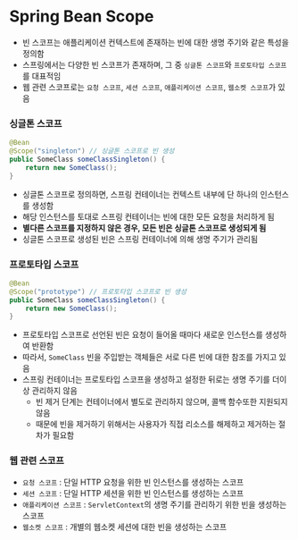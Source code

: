 # Spring Bean Scope

* 빈 스코프는 애플리케이션 컨텍스트에 존재하는 빈에 대한 생명 주기와 같은 특성을 정의함
* 스프링에서는 다양한 빈 스코프가 존재하며, 그 중 `싱글톤 스코프`와 `프로토타입 스코프`를 대표적임
* 웹 관련 스코프로는 `요청 스코프`, `세션 스코프`, `애플리케이션 스코프`, `웹소켓 스코프`가 있음

### 싱글톤 스코프
```java
@Bean
@Scope("singleton") // 싱글톤 스코프로 빈 생성
public SomeClass someClassSingleton() {
	return new SomeClass();
}
```
* 싱글톤 스코프로 정의하면, 스프링 컨테이너는 컨텍스트 내부에 단 하나의 인스턴스를 생성함
* 해당 인스턴스를 토대로 스프링 컨테이너는 빈에 대한 모든 요청을 처리하게 됨
* **별다른 스코프를 지정하지 않은 경우, 모든 빈은 싱글톤 스코프로 생성되게 됨**
* 싱글톤 스코프로 생성된 빈은 스프링 컨테이너에 의해 생명 주기가 관리됨

### 프로토타입 스코프
```java
@Bean
@Scope("prototype") // 프로토타입 스코프로 빈 생성
public SomeClass someClassSingleton() {
	return new SomeClass();
}
```
* 프로토타입 스코프로 선언된 빈은 요청이 들어올 때마다 새로운 인스턴스를 생성하여 반환함
* 따라서, `SomeClass` 빈을 주입받는 객체들은 서로 다른 빈에 대한 참조를 가지고 있음
* 스프링 컨테이너는 프로토타입 스코프을 생성하고 설정한 뒤로는 생명 주기를 더이상 관리하지 않음
	* 빈 제거 단계는 컨테이너에서 별도로 관리하지 않으며, 콜백 함수또한 지원되지 않음
	* 때문에 빈을 제거하기 위해서는 사용자가 직접 리소스를 해제하고 제거하는 절차가 필요함

### 웹 관련 스코프
* `요청 스코프` : 단일 HTTP 요청을 위한 빈 인스턴스를 생성하는 스코프
* `세션 스코프` : 단일 HTTP 세션을 위한 빈 인스턴스를 생성하는 스코프
* `애플리케이션 스코프` : `ServletContext`의 생명 주기를 관리하기 위한 빈을 생성하는 스코프
* `웹소켓 스코프` : 개별의 웹소켓 세션에 대한 빈을 생성하는 스코프